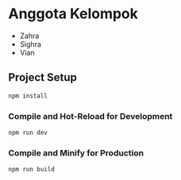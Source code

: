 # Anggota Kelompok
- Zahra
- Sighra
- Vian

## Project Setup

```sh
npm install
```

### Compile and Hot-Reload for Development

```sh
npm run dev
```

### Compile and Minify for Production

```sh
npm run build
```
